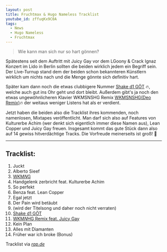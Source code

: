 ```yaml
---
layout: post
title: Fruchtmax & Hugo Nameless Tracklist
youtube_id: zffuqKx9C0A
tags:
  - News
  - Hugo Nameless
  - Fruchtmax
---
```

> Wie kann man sich nur so hart gönnen?

<!--more-->
Spätestens seit dem Auftritt mit Juicy Gay vor dem LGoony & Crack Ignaz Konzert im Lido in Berlin sollten die beiden wirklich jedem ein Begriff sein. Der Live-Turnup stand dem der beiden schon bekannteren Künstlern wirklich um nichts nach und die Menge gönnte sich definitiv hart.

Später kam dann noch die etwas clubbigere Nummer [Shake d1 GÖT](https://www.youtube.com/watch?v=3SwvEMo0_-k) :fire:, welche auch gut ins Ohr geht und dort bleibt. Außerdem gibt's ja noch den etwas ungewöhnlicheren Klavier WKMSNSHG Remix [WKMSNSHG(Deo Remix)](https://soundcloud.com/duzoe/frucht-max-x-hugo-nameless-wkmsnshg-deo-remix):fire: der weitaus weniger Listens hat als er verdient.

Jetzt haben die beiden also die Tracklist ihres kommenden, noch namenlosen, Mixtapes veröffentlicht. Man darf sich also auf Features von Kulturerbe Achim (wer denkt sich eigentlich immer diese Namen aus), Lean Copper und Juicy Gay freuen. Insgesamt kommt das gute Stück dann also auf 14 gewiss hitverdächtige Tracks. Die Vorfreude meinerseits ist groß! :100:

***

## Tracklist:

1. Juckt
2. Alberto Sieef
3. [WKM$N$G](https://www.youtube.com/watch?v=32VwbqU_fjI)
4. Handgelenk zerbricht feat. Kulturerbe Achim
5. So perfekt
6. Benza feat. Lean Copper
7. Egal jetzt
8. Der Pain wird betäubt
9. (wird der Titelsong und daher noch nicht verraten)
10. [Shake d1 GÖT](https://www.youtube.com/watch?v=3SwvEMo0_-k)
11. [WKM$N$HG Remix feat. Juicy Gay](https://www.youtube.com/watch?v=zffuqKx9C0A)
12. Kein Plan
13. Alles mit Diamanten
14. Früher war ich broke (Bonus)

Tracklist via *[rap.de](http://rap.de/news/79465-fruchtmax-hugo-nameless-veroeffentlichen-tracklist-vom-kommendem-mixtape/)*